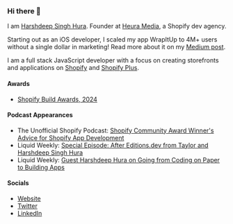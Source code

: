 ### Hi there 👋
I am [Harshdeep Singh Hura](https://harshdeephura.com). Founder at [Heura Media](https://heuramedia.com), a Shopify dev agency.

Starting out as an iOS developer, I scaled my app WrapItUp to 4M+ users without a single dollar in marketing! Read more about it on my [Medium post](https://medium.com/@kinngh/refusing-20m-in-acquisition-1-5m-users-and-the-story-of-how-i-built-it-all-for-99-year-1351e624e62f).

I am a full stack JavaScript developer with a focus on creating storefronts and applications on [Shopify](https://shopify.com) and [Shopify Plus](https://www.shopify.com/plus).

#### Awards
- [Shopify Build Awards, 2024](https://www.shopify.com/partners/blog/2024-shopify-build-awards#:~:text=Harshdeep)

#### Podcast Appearances
- The Unofficial Shopify Podcast: [Shopify Community Award Winner's Advice for Shopify App Development](https://www.youtube.com/watch?v=VW9QCNBv3Vo)
- Liquid Weekly: [Special Episode: After Editions.dev from Taylor and Harshdeep Singh Hura](https://youtu.be/GX-66bKYhVA?si=CQMvpKHBZSuwUrLG&t=3410)
- Liquid Weekly: [Guest Harshdeep Hura on Going from Coding on Paper to Building Apps](https://www.youtube.com/watch?v=St60-232wUU)

#### Socials
- [Website](https://harshdeephura.com)
- [Twitter](https://twitter.com/kinngh)
- [LinkedIn](https://www.linkedin.com/in/theharshdeep/)
